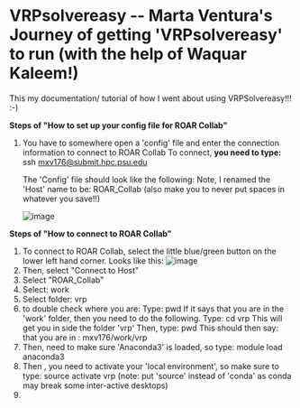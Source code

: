# VRPsolvereasy  -- Marta Ventura's Journey of getting 'VRPsolvereasy' to run (with the help of Waquar Kaleem!)
This my documentation/ tutorial of how I went about using VRPSolvereasy!!! :-)

**Steps of "How to set up your config file for ROAR Collab"**
1. You have to somewhere open a 'config' file and enter the connection information to connect to ROAR Collab
   To connect, **you need to type:**  ssh mxv176@submit.hpc.psu.edu

   The 'Config' file should look like the following:
   Note, I renamed the 'Host' name to be: ROAR_Collab
   (also make you to never put spaces in whatever you save!!)

   ![image](https://github.com/mventura00/VRPsolvereasy/assets/44207428/130b10af-9342-41bb-87f4-a296f2fc5c54)

**Steps of "How to connect to ROAR Collab"**
1. To connect to ROAR Collab, select the little blue/green button on the lower left hand corner. Looks like this:
   ![image](https://github.com/mventura00/VRPsolvereasy/assets/44207428/9b5d078c-5f0c-44c6-88e1-30cf74bc8933)
2. Then, select "Connect to Host"
3. Select "ROAR_Collab"
4. Select: work
5. Select folder: vrp
6. to double check where you are: Type: pwd
   If it says that you are in the 'work' folder, then you need to do the following.
   Type: cd vrp
   This will get you in side the folder 'vrp'
   Then, type: pwd
   This should then say: that you are in : mxv176/work/vrp 
8. Then, need to make sure 'Anaconda3' is loaded, so type:
   module load anaconda3
9. Then , you need to activate your 'local environment', so make sure to type:
    source activate vrp
   (note: put 'source' instead of 'conda' as conda may break some inter-active desktops)
10. 




